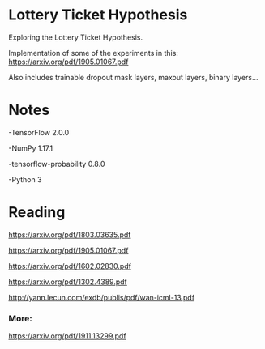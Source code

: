 # Lottery Ticket Hypothesis

Exploring the Lottery Ticket Hypothesis.

Implementation of some of the experiments in this: https://arxiv.org/pdf/1905.01067.pdf

Also includes trainable dropout mask layers, maxout layers, binary layers...

# Notes

-TensorFlow 2.0.0

-NumPy 1.17.1

-tensorflow-probability 0.8.0

-Python 3


# Reading

https://arxiv.org/pdf/1803.03635.pdf

https://arxiv.org/pdf/1905.01067.pdf

https://arxiv.org/pdf/1602.02830.pdf

https://arxiv.org/pdf/1302.4389.pdf

http://yann.lecun.com/exdb/publis/pdf/wan-icml-13.pdf

### More:

https://arxiv.org/pdf/1911.13299.pdf
